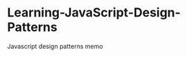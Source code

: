 Learning-JavaScript-Design-Patterns
===================================

Javascript design patterns memo